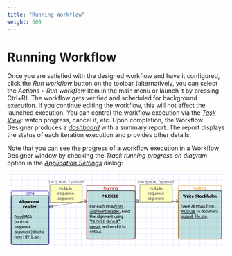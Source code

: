```yaml
---
title: "Running Workflow"
weight: 600
---
```


# Running Workflow

Once you are satisfied with the designed workflow and have it configured, click the _Run workflow_ button on the toolbar (alternatively, you can select the _Actions ‣ Run workflow_ item in the main menu or launch it by pressing Ctrl+R). The workflow gets verified and scheduled for background execution. If you continue editing the workflow, this will not affect the launched execution. You can control the workflow execution via the [_Task View_](/docs/workflow-designer/introduction/ugene-components-and-workflow-designer/task-view-notifications-and-log-view): watch progress, cancel it, etc. Upon completion, the Workflow Designer produces a _[dashboard](dashboard.md)_ with a summary report. The report displays the status of each iteration execution and provides other details.

Note that you can see the progress of a workflow execution in a Workflow Designer window by checking the _Track running progress on diagram_ option in the [_Application Settings_](../introduction/ugene-components-and-workflow-designer/application-settings) dialog:

![](/images/2097181/2359313.png)